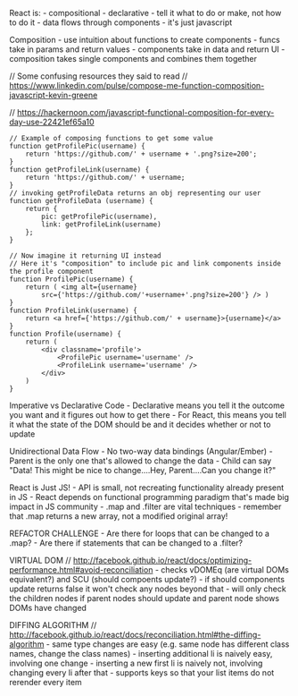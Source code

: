 React is:
	- compositional
	- declarative
 		- tell it what to do or make, not how to do it
	- data flows through components
	- it's just javascript


Composition
	- use intuition about functions to create components
	- funcs take in params and return values
	- components take in data and return UI
	- composition takes single components and combines them together

// Some confusing resources they said to read
// https://www.linkedin.com/pulse/compose-me-function-composition-javascript-kevin-greene

// https://hackernoon.com/javascript-functional-composition-for-every-day-use-22421ef65a10

```
// Example of composing functions to get some value
function getProfilePic(username) {
    return 'https://github.com/' + username + '.png?size=200';
}
function getProfileLink(username) {
    return 'https://github.com/' + username;
}
// invoking getProfileData returns an obj representing our user
function getProfileData (username) {
    return {
        pic: getProfilePic(username),
        link: getProfileLink(username)
    };
}

// Now imagine it returning UI instead
// Here it's "composition" to include pic and link components inside the profile component 
function ProfilePic(username) {
    return ( <img alt={username}
        src={'https://github.com/'+username+'.png?size=200'} /> )
}
function ProfileLink(username) {
    return <a href={'https://github.com/' + username}>{username}</a>
}
function Profile(username) {
    return (
        <div classname='profile'>
            <ProfilePic username='username' />
            <ProfileLink username='username' />
        </div>
    )
}
```

Imperative vs Declarative Code
	- Declarative means you tell it the outcome you want and it figures out how to get there
	- For React, this means you tell it what the state of the DOM should be and it decides whether or not to update

Unidirectional Data Flow
	- No two-way data bindings (Angular/Ember)
	- Parent is the only one that's allowed to change the data
	- Child can say "Data! This might be nice to change....Hey, Parent....Can you change it?"

React is Just JS!
	- API is small, not recreating functionality already present in JS
	- React depends on functional programming paradigm that's made big impact in JS community
	- .map and .filter are vital techniques
	- remember that .map returns a new array, not a modified original array!

REFACTOR CHALLENGE
	- Are there for loops that can be changed to a .map?
	- Are there if statements that can be changed to a .filter?

VIRTUAL DOM
	// http://facebook.github.io/react/docs/optimizing-performance.html#avoid-reconciliation
	- checks vDOMEq (are virtual DOMs equivalent?) and SCU (should compoents update?)
	- if should components update returns false it won't check any nodes beyond that
		- will only check the children nodes if parent nodes should update and parent node shows DOMs have changed

DIFFING ALGORITHM
	// http://facebook.github.io/react/docs/reconciliation.html#the-diffing-algorithm
	- same type changes are easy (e.g. same node has different class names, change the class names)
	- inserting additional li is naively easy, involving one change
	- inserting a new first li is naively not, involving changing every li after that
		- supports keys so that your list items do not rerender every item
